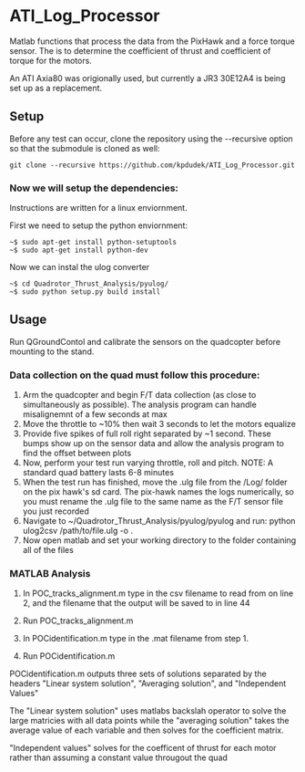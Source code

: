 # ATI_Log_Processor

Matlab functions that process the data from the PixHawk and a force torque sensor. The is to determine the coefficient of thrust and coefficient of torque for the motors.

An ATI Axia80 was origionally used, but currently a JR3 30E12A4 is being set up as a replacement.


## Setup

Before any test can occur, clone the repository using the --recursive option so that the submodule is cloned as well:
```
git clone --recursive https://github.com/kpdudek/ATI_Log_Processor.git
```

### Now we will setup the dependencies:
Instructions are written for a linux enviornment.

First we need to setup the python enviornment:
```
~$ sudo apt-get install python-setuptools
~$ sudo apt-get install python-dev
```
Now we can instal the ulog converter
```
~$ cd Quadrotor_Thrust_Analysis/pyulog/
~$ sudo python setup.py build install
```

## Usage

Run QGroundContol and calibrate the sensors on the quadcopter before mounting to the stand.

### Data collection on the quad must follow this procedure:
1. Arm the quadcopter and begin F/T data collection (as close to simultaneously as possible). The analysis program can handle misalignemnt of a few seconds at max
2. Move the throttle to ~10% then wait 3 seconds to let the motors equalize
3. Provide five spikes of full roll right separated by ~1 second. These bumps show up on the sensor data and allow the analysis program to find the offset between plots
4. Now, perform your test run varying throttle, roll and pitch. NOTE: A standard quad battery lasts 6-8 minutes
5. When the test run has finished, move the .ulg file from the /Log/ folder on the pix hawk's sd card. The pix-hawk names the logs numerically, so you must rename the .ulg file to the same name as the F/T sensor file you just recorded
6. Navigate to ~/Quadrotor_Thrust_Analysis/pyulog/pyulog and run: python ulog2csv /path/to/file.ulg -o .
7. Now open matlab and set your working directory to the folder containing all of the files


### MATLAB Analysis
1. In POC_tracks_alignment.m type in the csv filename to read from on line 2, and the filename that the output will be saved to   in line 44
2. Run POC_tracks_alignment.m

3. In POCidentification.m type in the .mat filename from step 1.
4. Run POCidentification.m


POCidentification.m outputs three sets of solutions separated by the headers "Linear system solution", "Averaging solution", and "Independent Values"

The "Linear system solution" uses matlabs backslah operator to solve the large matricies with all data points while the "averaging solution" takes the average value of each variable and then solves for the coefficient matrix.

"Independent values" solves for the coefficent of thrust for each motor rather than assuming a constant value througout the quad
